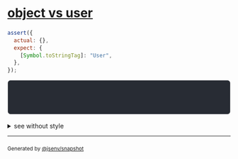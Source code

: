 # [object vs user](../../object.test.js#L379)

```js
assert({
  actual: {},
  expect: {
    [Symbol.toStringTag]: "User",
  },
});
```

![img](throw.svg)

<details>
  <summary>see without style</summary>

```console
AssertionError: actual and expect are different

actual: {}
expect: User {}
```

</details>

---
<sub>
  Generated by <a href="https://github.com/jsenv/core/tree/main/packages/independent/snapshot">@jsenv/snapshot</a>
</sub>